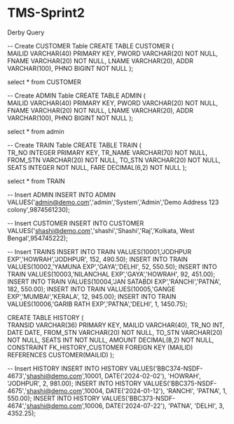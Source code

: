 # TMS-Sprint2

Derby Query 

-- Create CUSTOMER Table
CREATE TABLE CUSTOMER 
(   
    MAILID VARCHAR(40) PRIMARY KEY, 
    PWORD VARCHAR(20) NOT NULL, 
    FNAME VARCHAR(20) NOT NULL, 
    LNAME VARCHAR(20), 
    ADDR VARCHAR(100), 
    PHNO BIGINT NOT NULL
);

select * from CUSTOMER

-- Create ADMIN Table
CREATE TABLE ADMIN
(   
    MAILID VARCHAR(40) PRIMARY KEY, 
    PWORD VARCHAR(20) NOT NULL, 
    FNAME VARCHAR(20) NOT NULL, 
    LNAME VARCHAR(20), 
    ADDR VARCHAR(100), 
    PHNO BIGINT NOT NULL
);

select * from admin

-- Create TRAIN Table
CREATE TABLE TRAIN 
(   
    TR_NO INTEGER PRIMARY KEY, 
    TR_NAME VARCHAR(70) NOT NULL, 
    FROM_STN VARCHAR(20) NOT NULL, 
    TO_STN VARCHAR(20) NOT NULL, 
    SEATS INTEGER NOT NULL, 
    FARE DECIMAL(6,2) NOT NULL 
);


select * from TRAIN

-- Insert ADMIN
INSERT INTO ADMIN VALUES('admin@demo.com','admin','System','Admin','Demo Address 123 colony',9874561230);

-- Insert CUSTOMER
INSERT INTO CUSTOMER VALUES('shashi@demo.com','shashi','Shashi','Raj','Kolkata, West Bengal',954745222);

-- Insert TRAINS
INSERT INTO TRAIN VALUES(10001,'JODHPUR EXP','HOWRAH','JODHPUR', 152, 490.50);
INSERT INTO TRAIN VALUES(10002,'YAMUNA EXP','GAYA','DELHI', 52, 550.50);
INSERT INTO TRAIN VALUES(10003,'NILANCHAL EXP','GAYA','HOWRAH', 92, 451.00);
INSERT INTO TRAIN VALUES(10004,'JAN SATABDI EXP','RANCHI','PATNA', 182, 550.00);
INSERT INTO TRAIN VALUES(10005,'GANGE EXP','MUMBAI','KERALA', 12, 945.00);
INSERT INTO TRAIN VALUES(10006,'GARIB RATH EXP','PATNA','DELHI', 1, 1450.75);

CREATE TABLE HISTORY 
(   
    TRANSID VARCHAR(36) PRIMARY KEY, 
    MAILID VARCHAR(40), 
    TR_NO INT,
    DATE DATE,
    FROM_STN VARCHAR(20) NOT NULL, 
    TO_STN VARCHAR(20) NOT NULL, 
    SEATS INT NOT NULL, 
    AMOUNT DECIMAL(8,2) NOT NULL,
    CONSTRAINT FK_HISTORY_CUSTOMER FOREIGN KEY (MAILID) REFERENCES CUSTOMER(MAILID)
);

-- Insert HISTORY
INSERT INTO HISTORY VALUES('BBC374-NSDF-4673','shashi@demo.com',10001, DATE('2024-02-02'), 'HOWRAH', 'JODHPUR', 2, 981.00);
INSERT INTO HISTORY VALUES('BBC375-NSDF-4675','shashi@demo.com',10004, DATE('2024-01-12'), 'RANCHI', 'PATNA', 1, 550.00);
INSERT INTO HISTORY VALUES('BBC373-NSDF-4674','shashi@demo.com',10006, DATE('2024-07-22'), 'PATNA', 'DELHI', 3, 4352.25);
